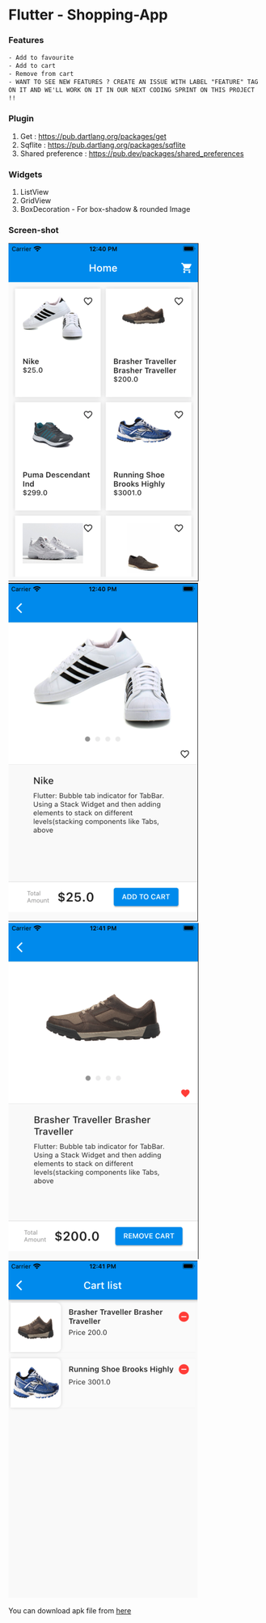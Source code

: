 # Flutter - Shopping-App


### Features
    - Add to favourite
    - Add to cart
    - Remove from cart
    - WANT TO SEE NEW FEATURES ? CREATE AN ISSUE WITH LABEL "FEATURE" TAG ON IT AND WE'LL WORK ON IT IN OUR NEXT CODING SPRINT ON THIS PROJECT !!
### Plugin
1. Get               : https://pub.dartlang.org/packages/get
3. Sqflite           : https://pub.dartlang.org/packages/sqflite
5. Shared preference : https://pub.dev/packages/shared_preferences

### Widgets
1. ListView
2. GridView
3. BoxDecoration - For box-shadow & rounded Image


### Screen-shot

![Alt text](./images/HomeScreen.png?raw=true "Home Screen")
![Alt text](./images/ProductDetails1.png?raw=true "Product Details")
![Alt text](./images/ProductDetails2.png?raw=true "Product Details")
![Alt text](./images/CartList.png?raw=true "Product Details")


You can download apk file from [here](./app-release.apk)


